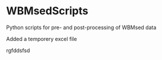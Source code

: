 # WBMsedScripts
Python scripts for pre- and post-processing of WBMsed data

Added a temporery excel file

rgfddsfsd
